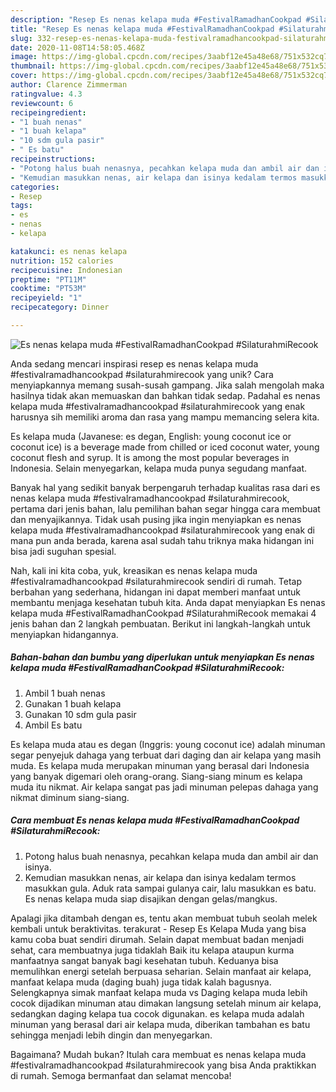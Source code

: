 ```yaml
---
description: "Resep Es nenas kelapa muda #FestivalRamadhanCookpad #SilaturahmiRecook yang Lezat"
title: "Resep Es nenas kelapa muda #FestivalRamadhanCookpad #SilaturahmiRecook yang Lezat"
slug: 332-resep-es-nenas-kelapa-muda-festivalramadhancookpad-silaturahmirecook-yang-lezat
date: 2020-11-08T14:58:05.468Z
image: https://img-global.cpcdn.com/recipes/3aabf12e45a48e68/751x532cq70/es-nenas-kelapa-muda-festivalramadhancookpad-silaturahmirecook-foto-resep-utama.jpg
thumbnail: https://img-global.cpcdn.com/recipes/3aabf12e45a48e68/751x532cq70/es-nenas-kelapa-muda-festivalramadhancookpad-silaturahmirecook-foto-resep-utama.jpg
cover: https://img-global.cpcdn.com/recipes/3aabf12e45a48e68/751x532cq70/es-nenas-kelapa-muda-festivalramadhancookpad-silaturahmirecook-foto-resep-utama.jpg
author: Clarence Zimmerman
ratingvalue: 4.3
reviewcount: 6
recipeingredient:
- "1 buah nenas"
- "1 buah kelapa"
- "10 sdm gula pasir"
- " Es batu"
recipeinstructions:
- "Potong halus buah nenasnya, pecahkan kelapa muda dan ambil air dan isinya."
- "Kemudian masukkan nenas, air kelapa dan isinya kedalam termos masukkan gula. Aduk rata sampai gulanya cair, lalu masukkan es batu. Es nenas kelapa muda siap disajikan dengan gelas/mangkus."
categories:
- Resep
tags:
- es
- nenas
- kelapa

katakunci: es nenas kelapa 
nutrition: 152 calories
recipecuisine: Indonesian
preptime: "PT11M"
cooktime: "PT53M"
recipeyield: "1"
recipecategory: Dinner

---
```



![Es nenas kelapa muda #FestivalRamadhanCookpad #SilaturahmiRecook](https://img-global.cpcdn.com/recipes/3aabf12e45a48e68/751x532cq70/es-nenas-kelapa-muda-festivalramadhancookpad-silaturahmirecook-foto-resep-utama.jpg)

Anda sedang mencari inspirasi resep es nenas kelapa muda #festivalramadhancookpad #silaturahmirecook yang unik? Cara menyiapkannya memang susah-susah gampang. Jika salah mengolah maka hasilnya tidak akan memuaskan dan bahkan tidak sedap. Padahal es nenas kelapa muda #festivalramadhancookpad #silaturahmirecook yang enak harusnya sih memiliki aroma dan rasa yang mampu memancing selera kita.

Es kelapa muda (Javanese: es degan, English: young coconut ice or coconut ice) is a beverage made from chilled or iced coconut water, young coconut flesh and syrup. It is among the most popular beverages in Indonesia. Selain menyegarkan, kelapa muda punya segudang manfaat.

Banyak hal yang sedikit banyak berpengaruh terhadap kualitas rasa dari es nenas kelapa muda #festivalramadhancookpad #silaturahmirecook, pertama dari jenis bahan, lalu pemilihan bahan segar hingga cara membuat dan menyajikannya. Tidak usah pusing jika ingin menyiapkan es nenas kelapa muda #festivalramadhancookpad #silaturahmirecook yang enak di mana pun anda berada, karena asal sudah tahu triknya maka hidangan ini bisa jadi suguhan spesial.


Nah, kali ini kita coba, yuk, kreasikan es nenas kelapa muda #festivalramadhancookpad #silaturahmirecook sendiri di rumah. Tetap berbahan yang sederhana, hidangan ini dapat memberi manfaat untuk membantu menjaga kesehatan tubuh kita. Anda dapat menyiapkan Es nenas kelapa muda #FestivalRamadhanCookpad #SilaturahmiRecook memakai 4 jenis bahan dan 2 langkah pembuatan. Berikut ini langkah-langkah untuk menyiapkan hidangannya.

<!--inarticleads1-->

##### Bahan-bahan dan bumbu yang diperlukan untuk menyiapkan Es nenas kelapa muda #FestivalRamadhanCookpad #SilaturahmiRecook:

1. Ambil 1 buah nenas
1. Gunakan 1 buah kelapa
1. Gunakan 10 sdm gula pasir
1. Ambil  Es batu


Es kelapa muda atau es degan (Inggris: young coconut ice) adalah minuman segar penyejuk dahaga yang terbuat dari daging dan air kelapa yang masih muda. Es kelapa muda merupakan minuman yang berasal dari Indonesia yang banyak digemari oleh orang-orang. Siang-siang minum es kelapa muda itu nikmat. Air kelapa sangat pas jadi minuman pelepas dahaga yang nikmat diminum siang-siang. 

<!--inarticleads2-->

##### Cara membuat Es nenas kelapa muda #FestivalRamadhanCookpad #SilaturahmiRecook:

1. Potong halus buah nenasnya, pecahkan kelapa muda dan ambil air dan isinya.
1. Kemudian masukkan nenas, air kelapa dan isinya kedalam termos masukkan gula. Aduk rata sampai gulanya cair, lalu masukkan es batu. Es nenas kelapa muda siap disajikan dengan gelas/mangkus.


Apalagi jika ditambah dengan es, tentu akan membuat tubuh seolah melek kembali untuk beraktivitas. terakurat - Resep Es Kelapa Muda yang bisa kamu coba buat sendiri dirumah. Selain dapat membuat badan menjadi sehat, cara membuatnya juga tidaklah Baik itu kelapa ataupun kurma manfaatnya sangat banyak bagi kesehatan tubuh. Keduanya bisa memulihkan energi setelah berpuasa seharian. Selain manfaat air kelapa, manfaat kelapa muda (daging buah) juga tidak kalah bagusnya. Selengkapnya simak manfaat kelapa muda vs Daging kelapa muda lebih cocok dijadikan minuman atau dimakan langsung setelah minum air kelapa, sedangkan daging kelapa tua cocok digunakan. es kelapa muda adalah minuman yang berasal dari air kelapa muda, diberikan tambahan es batu sehingga menjadi lebih dingin dan menyegarkan. 

Bagaimana? Mudah bukan? Itulah cara membuat es nenas kelapa muda #festivalramadhancookpad #silaturahmirecook yang bisa Anda praktikkan di rumah. Semoga bermanfaat dan selamat mencoba!
